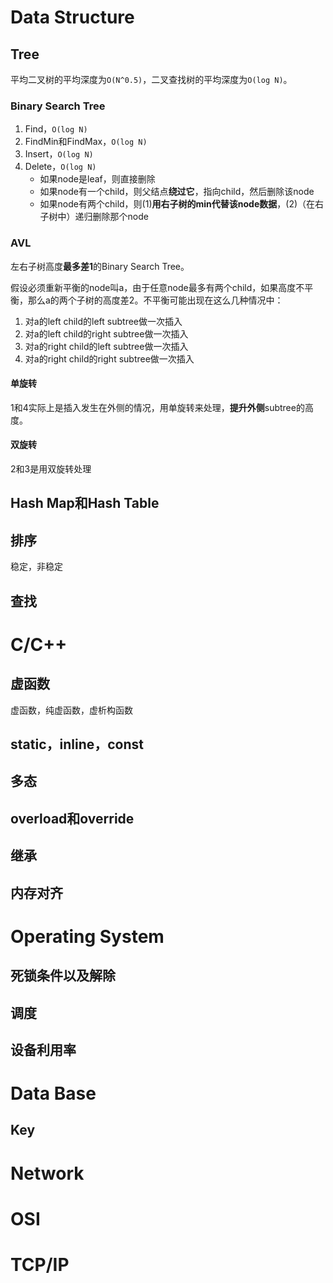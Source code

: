 # Data Structure

## Tree

平均二叉树的平均深度为`O(N^0.5)`，二叉查找树的平均深度为`O(log N)`。

### Binary Search Tree

1. Find，`O(log N)`
2. FindMin和FindMax，`O(log N)`
3. Insert，`O(log N)`
4. Delete，`O(log N)`
    * 如果node是leaf，则直接删除
    * 如果node有一个child，则父结点**绕过它**，指向child，然后删除该node
    * 如果node有两个child，则(1)**用右子树的min代替该node数据**，(2)（在右子树中）递归删除那个node

### AVL

左右子树高度**最多差1**的Binary Search Tree。

假设必须重新平衡的node叫a，由于任意node最多有两个child，如果高度不平衡，那么a的两个子树的高度差2。不平衡可能出现在这么几种情况中：

1. 对a的left child的left subtree做一次插入
2. 对a的left child的right subtree做一次插入
3. 对a的right child的left subtree做一次插入
4. 对a的right child的right subtree做一次插入

#### 单旋转

1和4实际上是插入发生在外侧的情况，用单旋转来处理，**提升外侧**subtree的高度。

#### 双旋转

2和3是用双旋转处理

## Hash Map和Hash Table

## 排序

稳定，非稳定

## 查找

# C/C++

## 虚函数

虚函数，纯虚函数，虚析构函数

## static，inline，const

## 多态

## overload和override

## 继承

## 内存对齐

# Operating System

## 死锁条件以及解除

## 调度

## 设备利用率

# Data Base

## Key

# Network

# OSI

# TCP/IP